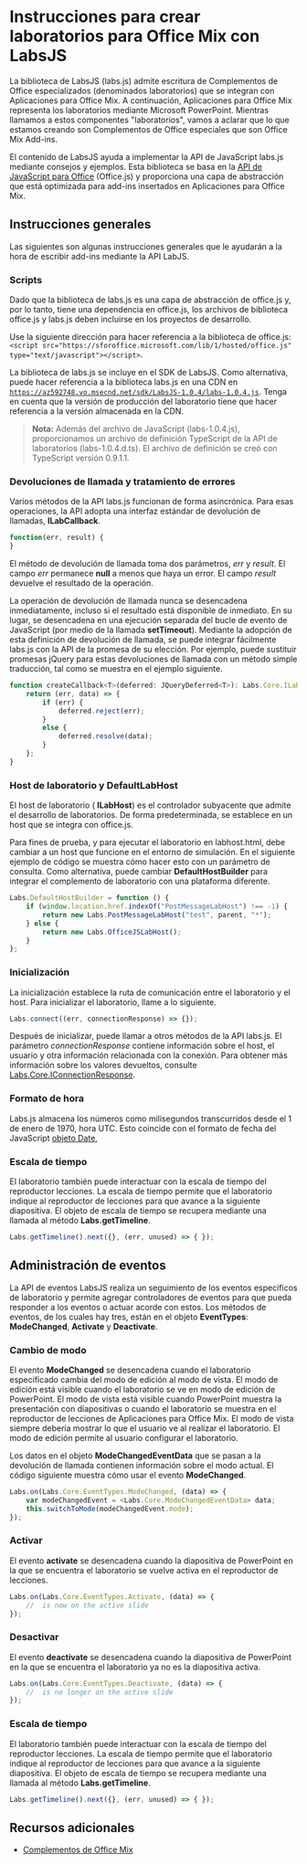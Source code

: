 
# <a name="guidelines-for-creating-labs-for-mix-using-labsjs"></a>Instrucciones para crear laboratorios para Office Mix con LabsJS



La biblioteca de LabsJS (labs.js) admite escritura de Complementos de Office especializados (denominados laboratorios) que se integran con Aplicaciones para Office Mix. A continuación, Aplicaciones para Office Mix representa los laboratorios mediante Microsoft PowerPoint. Mientras llamamos a estos componentes "laboratorios", vamos a aclarar que lo que estamos creando son Complementos de Office especiales que son Office Mix Add-ins.

El contenido de LabsJS ayuda a implementar la API de JavaScript labs.js mediante consejos y ejemplos. Esta biblioteca se basa en la [API de JavaScript para Office](../../../reference/javascript-api-for-office.md) (Office.js) y proporciona una capa de abstracción que está optimizada para add-ins insertados en Aplicaciones para Office Mix.


## <a name="general-guidelines"></a>Instrucciones generales


Las siguientes son algunas instrucciones generales que le ayudarán a la hora de escribir add-ins mediante la API LabJS.


### <a name="scripts"></a>Scripts

Dado que la biblioteca de labs.js es una capa de abstracción de office.js y, por lo tanto, tiene una dependencia en office.js, los archivos de biblioteca office.js y labs.js deben incluirse en los proyectos de desarrollo. 

Use la siguiente dirección para hacer referencia a la biblioteca de office.js: `<script src="https://sforoffice.microsoft.com/lib/1/hosted/office.js" type="text/javascript"></script>`.

La biblioteca de labs.js se incluye en el SDK de LabsJS. Como alternativa, puede hacer referencia a la biblioteca labs.js en una CDN en <code>https://az592748.vo.msecnd.net/sdk/LabsJS-1.0.4/labs-1.0.4.js</code>. Tenga en cuenta que la versión de producción del laboratorio tiene que hacer referencia a la versión almacenada en la CDN.


 >**Nota:** Además del archivo de JavaScript (labs-1.0.4.js), proporcionamos un archivo de definición TypeScript de la API de laboratorios (labs-1.0.4.d.ts). El archivo de definición se creó con TypeScript versión 0.9.1.1.


### <a name="callbacks-and-error-handling"></a>Devoluciones de llamada y tratamiento de errores

Varios métodos de la API labs.js funcionan de forma asincrónica. Para esas operaciones, la API adopta una interfaz estándar de devolución de llamadas,  **ILabCallback**. 


```js
function(err, result) {
}
```

El método de devolución de llamada toma dos parámetros,  _err_ y _result_. El campo  _err_ permanece **null** a menos que haya un error. El campo _result_ devuelve el resultado de la operación.

La operación de devolución de llamada nunca se desencadena inmediatamente, incluso si el resultado está disponible de inmediato. En su lugar, se desencadena en una ejecución separada del bucle de evento de JavaScript (por medio de la llamada  **setTimeout**). Mediante la adopción de esta definición de devolución de llamada, se puede integrar fácilmente labs.js con la API de la promesa de su elección. Por ejemplo, puede sustituir promesas jQuery para estas devoluciones de llamada con un método simple traducción, tal como se muestra en el ejemplo siguiente.




```js
function createCallback<T>(deferred: JQueryDeferred<T>): Labs.Core.ILabCallback<T> {
    return (err, data) => {
        if (err) {
            deferred.reject(err);
        }
        else {
            deferred.resolve(data);
        }
    };
}
```


### <a name="lab-host-and-defaultlabhost"></a>Host de laboratorio y DefaultLabHost

El host de laboratorio ( **ILabHost**) es el controlador subyacente que admite el desarrollo de laboratorios. De forma predeterminada, se establece en un host que se integra con office.js.

Para fines de prueba, y para ejecutar el laboratorio en labhost.html, debe cambiar a un host que funcione en el entorno de simulación. En el siguiente ejemplo de código se muestra cómo hacer esto con un parámetro de consulta. Como alternativa, puede cambiar  **DefaultHostBuilder** para integrar el complemento de laboratorio con una plataforma diferente.




```js
Labs.DefaultHostBuilder = function () {
    if (window.location.href.indexOf("PostMessageLabHost") !== -1) {
        return new Labs.PostMessageLabHost("test", parent, "*");
    } else {
        return new Labs.OfficeJSLabHost();
    }
};
```


### <a name="initialization"></a>Inicialización

La inicialización establece la ruta de comunicación entre el laboratorio y el host. Para inicializar el laboratorio, llame a lo siguiente.


```js
Labs.connect((err, connectionResponse) => {});
```

Después de inicializar, puede llamar a otros métodos de la API labs.js. El parámetro  _connectionResponse_ contiene información sobre el host, el usuario y otra información relacionada con la conexión. Para obtener más información sobre los valores devueltos, consulte [Labs.Core.IConnectionResponse](../../../reference/office-mix/labs.core.iconnectionresponse.md).


### <a name="time-format"></a>Formato de hora

Labs.js almacena los números como milisegundos transcurridos desde el 1 de enero de 1970, hora UTC. Esto coincide con el formato de fecha del JavaScript [objeto Date](http://msdn.microsoft.com/en-us/library/ie/cd9w2te4%28v=vs.94%29.aspx),


### <a name="timeline"></a>Escala de tiempo

El laboratorio también puede interactuar con la escala de tiempo del reproductor lecciones. La escala de tiempo permite que el laboratorio indique al reproductor de lecciones para que avance a la siguiente diapositiva. El objeto de escala de tiempo se recupera mediante una llamada al método  **Labs.getTimeline**.


```js
Labs.getTimeline().next({}, (err, unused) => { });
```


## <a name="handling-events"></a>Administración de eventos


La API de eventos LabsJS realiza un seguimiento de los eventos específicos de laboratorio y permite agregar controladores de eventos para que pueda responder a los eventos o actuar acorde con estos. Los métodos de eventos, de los cuales hay tres, están en el objeto  **EventTypes**:  **ModeChanged**,  **Activate** y **Deactivate**. 


### <a name="mode-change"></a>Cambio de modo

El evento  **ModeChanged** se desencadena cuando el laboratorio especificado cambia del modo de edición al modo de vista. El modo de edición está visible cuando el laboratorio se ve en modo de edición de PowerPoint. El modo de vista está visible cuando PowerPoint muestra la presentación con diapositivas o cuando el laboratorio se muestra en el reproductor de lecciones de Aplicaciones para Office Mix. El modo de vista siempre debería mostrar lo que el usuario ve al realizar el laboratorio. El modo de edición permite al usuario configurar el laboratorio.

Los datos en el objeto  **ModeChangedEventData** que se pasan a la devolución de llamada contienen información sobre el modo actual. El código siguiente muestra cómo usar el evento **ModeChanged**.




```js
Labs.on(Labs.Core.EventTypes.ModeChanged, (data) => {
    var modeChangedEvent = <Labs.Core.ModeChangedEventData> data;
    this.switchToMode(modeChangedEvent.mode);
});
```


### <a name="activate"></a>Activar

El evento  **activate** se desencadena cuando la diapositiva de PowerPoint en la que se encuentra el laboratorio se vuelve activa en el reproductor de lecciones.


```js
Labs.on(Labs.Core.EventTypes.Activate, (data) => {
    //  is now on the active slide
});
```


### <a name="deactivate"></a>Desactivar

El evento  **deactivate** se desencadena cuando la diapositiva de PowerPoint en la que se encuentra el laboratorio ya no es la diapositiva activa.


```js
Labs.on(Labs.Core.EventTypes.Deactivate, (data) => {                
    //  is no longer on the active slide
});
```


### <a name="timeline"></a>Escala de tiempo

El laboratorio también puede interactuar con la escala de tiempo del reproductor lecciones. La escala de tiempo permite que el laboratorio indique al reproductor de lecciones para que avance a la siguiente diapositiva. El objeto de escala de tiempo se recupera mediante una llamada al método  **Labs.getTimeline**.


```js
Labs.getTimeline().next({}, (err, unused) => { });
```


## <a name="additional-resources"></a>Recursos adicionales



- [Complementos de Office Mix](../../powerpoint/office-mix/office-mix-add-ins.md)
    
